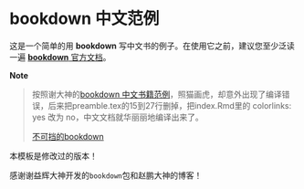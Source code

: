 # bookdown 中文范例

这是一个简单的用 **bookdown** 写中文书的例子。在使用它之前，建议您至少泛读一遍 [**bookdown** 官方文档](https://bookdown.org/yihui/bookdown)。

**Note**

> 按照谢大神的[bookdown 中文书籍范例](https://github.com/yihui/bookdown-chinese)，照猫画虎，却意外出现了编译错误，后来把preamble.tex的15到27行删掉，把index.Rmd里的 colorlinks: yes 改为 no，中文文档就华丽丽地编译出来了。
> 
>[不可挡的bookdown](http://www.pzhao.org/zh/post/inresistible-bookdown/#fn6)

本模板是修改过的版本！

感谢谢益辉大神开发的`bookdown`包和赵鹏大神的博客！


